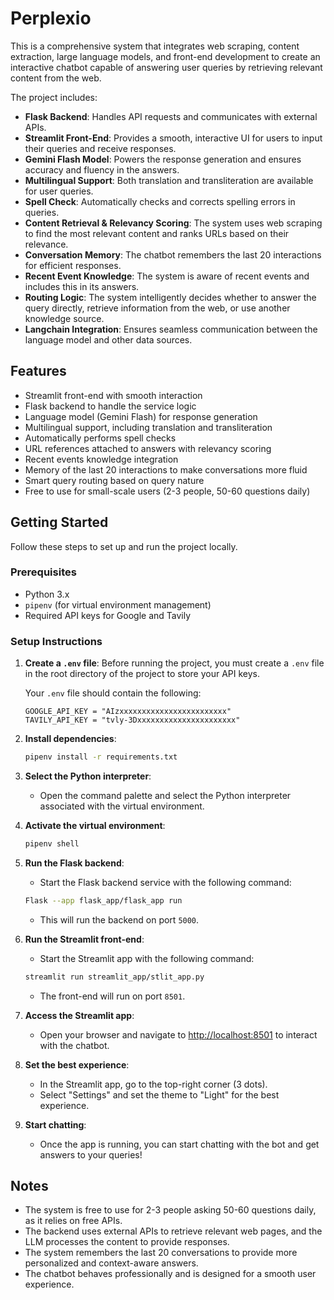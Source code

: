 # Perplexio

This is a comprehensive system that integrates web scraping, content extraction, large language models, and front-end development to create an interactive chatbot capable of answering user queries by retrieving relevant content from the web.

The project includes:

- **Flask Backend**: Handles API requests and communicates with external APIs.
- **Streamlit Front-End**: Provides a smooth, interactive UI for users to input their queries and receive responses.
- **Gemini Flash Model**: Powers the response generation and ensures accuracy and fluency in the answers.
- **Multilingual Support**: Both translation and transliteration are available for user queries.
- **Spell Check**: Automatically checks and corrects spelling errors in queries.
- **Content Retrieval & Relevancy Scoring**: The system uses web scraping to find the most relevant content and ranks URLs based on their relevance.
- **Conversation Memory**: The chatbot remembers the last 20 interactions for efficient responses.
- **Recent Event Knowledge**: The system is aware of recent events and includes this in its answers.
- **Routing Logic**: The system intelligently decides whether to answer the query directly, retrieve information from the web, or use another knowledge source.
- **Langchain Integration**: Ensures seamless communication between the language model and other data sources.

## Features

- Streamlit front-end with smooth interaction
- Flask backend to handle the service logic
- Language model (Gemini Flash) for response generation
- Multilingual support, including translation and transliteration
- Automatically performs spell checks
- URL references attached to answers with relevancy scoring
- Recent events knowledge integration
- Memory of the last 20 interactions to make conversations more fluid
- Smart query routing based on query nature
- Free to use for small-scale users (2-3 people, 50-60 questions daily)

## Getting Started

Follow these steps to set up and run the project locally.

### Prerequisites

- Python 3.x
- `pipenv` (for virtual environment management)
- Required API keys for Google and Tavily

### Setup Instructions

1. **Create a `.env` file**:
    Before running the project, you must create a `.env` file in the root directory of the project to store your API keys.

    Your `.env` file should contain the following:

    ```
    GOOGLE_API_KEY = "AIzxxxxxxxxxxxxxxxxxxxxxxxx"
    TAVILY_API_KEY = "tvly-3Dxxxxxxxxxxxxxxxxxxxxxx"
    ```

2. **Install dependencies**:
    ```bash
    pipenv install -r requirements.txt
    ```

3. **Select the Python interpreter**:
    - Open the command palette and select the Python interpreter associated with the virtual environment.

4. **Activate the virtual environment**:
    ```bash
    pipenv shell
    ```

5. **Run the Flask backend**:
    - Start the Flask backend service with the following command:
    ```bash
    Flask --app flask_app/flask_app run
    ```
    - This will run the backend on port `5000`.

6. **Run the Streamlit front-end**:
    - Start the Streamlit app with the following command:
    ```bash
    streamlit run streamlit_app/stlit_app.py
    ```
    - The front-end will run on port `8501`.

7. **Access the Streamlit app**:
    - Open your browser and navigate to [http://localhost:8501](http://localhost:8501) to interact with the chatbot.

8. **Set the best experience**:
    - In the Streamlit app, go to the top-right corner (3 dots).
    - Select "Settings" and set the theme to "Light" for the best experience.

9. **Start chatting**:
    - Once the app is running, you can start chatting with the bot and get answers to your queries!

## Notes

- The system is free to use for 2-3 people asking 50-60 questions daily, as it relies on free APIs.
- The backend uses external APIs to retrieve relevant web pages, and the LLM processes the content to provide responses.
- The system remembers the last 20 conversations to provide more personalized and context-aware answers.
- The chatbot behaves professionally and is designed for a smooth user experience.
